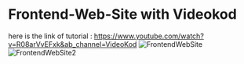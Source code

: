 # Frontend-Web-Site with Videokod
here is the link of tutorial :
https://www.youtube.com/watch?v=R08arVvEFxk&ab_channel=VideoKod
![FrontendWebSite](https://user-images.githubusercontent.com/74265465/149151831-f370d286-d9cf-44d1-9c10-b5bd33fc165e.png)
![FrontendWebSite2](https://user-images.githubusercontent.com/74265465/149151859-917f864c-302f-4a6c-85a2-c1b2afbe9a3f.png)
